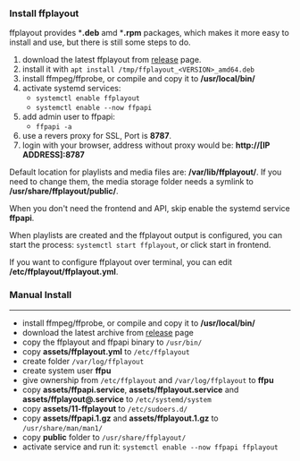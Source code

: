### Install ffplayout

ffplayout provides ***.deb** amd ***.rpm** packages, which makes it more easy to install and use, but there is still some steps to do.

1. download the latest ffplayout from [release](https://github.com/ffplayout/ffplayout/releases/latest) page.
2. install it with `apt install /tmp/ffplayout_<VERSION>_amd64.deb`
3. install ffmpeg/ffprobe, or compile and copy it to **/usr/local/bin/**
4. activate systemd services:
    - `systemctl enable ffplayout`
    - `systemctl enable --now ffpapi`
5. add admin user to ffpapi:
    - `ffpapi -a`
6. use a revers proxy for SSL, Port is **8787**.
7. login with your browser, address without proxy would be: **http://[IP ADDRESS]:8787**

Default location for playlists and media files are: **/var/lib/ffplayout/**. If you need to change them, the media storage folder needs a symlink to **/usr/share/ffplayout/public/**.

When you don't need the frontend and API, skip enable the systemd service **ffpapi**.

When playlists are created and the ffplayout output is configured, you can start the process: `systemctl start ffplayout`, or click start in frontend.

If you want to configure ffplayout over terminal, you can edit **/etc/ffplayout/ffplayout.yml**.

### Manual Install
-----

- install ffmpeg/ffprobe, or compile and copy it to **/usr/local/bin/**
- download the latest archive from [release](https://github.com/ffplayout/ffplayout/releases/latest) page
- copy the ffplayout and ffpapi binary to `/usr/bin/`
- copy **assets/ffplayout.yml** to `/etc/ffplayout`
- create folder `/var/log/ffplayout`
- create system user **ffpu**
- give ownership from `/etc/ffplayout` and `/var/log/ffplayout` to **ffpu**
- copy **assets/ffpapi.service**, **assets/ffplayout.service** and **assets/ffplayout@.service** to `/etc/systemd/system`
- copy **assets/11-ffplayout** to `/etc/sudoers.d/`
- copy **assets/ffpapi.1.gz** and **assets/ffplayout.1.gz** to `/usr/share/man/man1/`
- copy **public** folder to `/usr/share/ffplayout/`
- activate service and run it: `systemctl enable --now ffpapi ffplayout`
